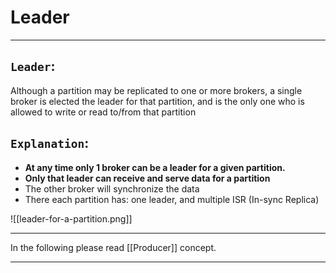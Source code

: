 # Leader

---

## **`Leader`**:
Although a partition may be replicated to one or more brokers, a single broker is elected the leader for that partition, and is the only one who is allowed to write or read to/from that partition
&nbsp;
&nbsp;

## **`Explanation`**:
- **At any time only 1 broker can be a leader for a given partition.**
- **Only that leader can receive and serve data for a partition**
- The other broker will synchronize the data
- There each partition has: one leader, and multiple ISR (In-sync Replica)

![[leader-for-a-partition.png]]
&nbsp;
&nbsp;

---

In the following please read [[Producer]] concept.

---